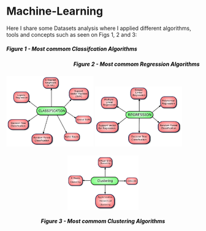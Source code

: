 # Machine-Learning

Here I share some Datasets analysis where I applied different algorithms, tools and concepts such as seen on Figs 1, 2 and 3:

<h5  style="color:black;" align="left">Figure 1 - Most commom Classifcation Algorithms</h5>

  <h5 style="color:black;" align="right">Figure 2 - Most commom Regression Algorithms</h5>


<p float="left">
  <img src="./images/classification.png" width="45%" />
  <img src="./images/regression.png" width="45%" />

</p>



<a>
    <div style="margin: 20px;">
        <p align="middle">
            <img width="40%" align="middle" src="./images/clustering.png"/>
            <h5 style="color:black;" align="middle">Figure 3 - Most commom Clustering Algorithms</h5>
        </p>
    </div>
</a>
